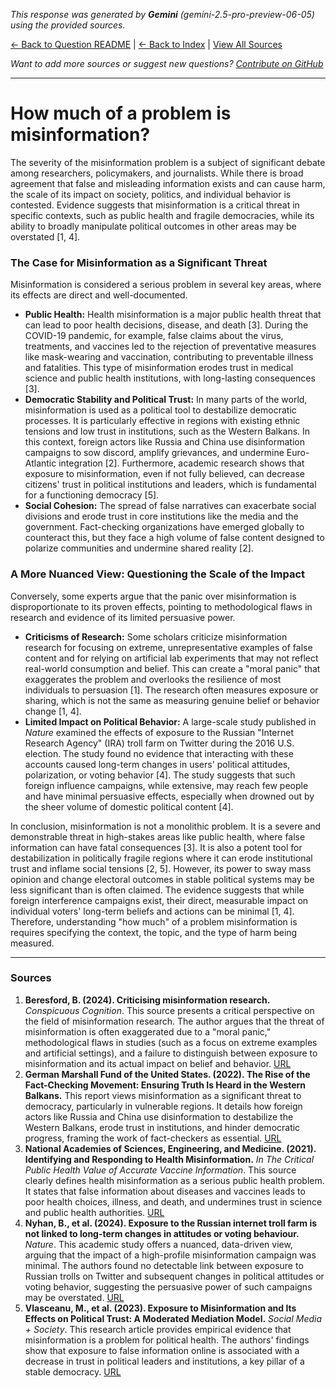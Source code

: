 <!-- 
Generated by: gemini
Model: gemini-2.5-pro-preview-06-05
Prompt type: sources
Generated at: 2025-06-12T20:10:47.082156
-->

*This response was generated by **Gemini** (gemini-2.5-pro-preview-06-05) using the provided sources.*

[← Back to Question README](README.md) | [← Back to Index](../README.md) | [View All Sources](../allsources.md)

*Want to add more sources or suggest new questions? [Contribute on GitHub](https://github.com/justinwest/SuggestedSources)*

---

# How much of a problem is misinformation?

The severity of the misinformation problem is a subject of significant debate among researchers, policymakers, and journalists. While there is broad agreement that false and misleading information exists and can cause harm, the scale of its impact on society, politics, and individual behavior is contested. Evidence suggests that misinformation is a critical threat in specific contexts, such as public health and fragile democracies, while its ability to broadly manipulate political outcomes in other areas may be overstated [1, 4].

### The Case for Misinformation as a Significant Threat

Misinformation is considered a serious problem in several key areas, where its effects are direct and well-documented.

*   **Public Health:** Health misinformation is a major public health threat that can lead to poor health decisions, disease, and death [3]. During the COVID-19 pandemic, for example, false claims about the virus, treatments, and vaccines led to the rejection of preventative measures like mask-wearing and vaccination, contributing to preventable illness and fatalities. This type of misinformation erodes trust in medical science and public health institutions, with long-lasting consequences [3].
*   **Democratic Stability and Political Trust:** In many parts of the world, misinformation is used as a political tool to destabilize democratic processes. It is particularly effective in regions with existing ethnic tensions and low trust in institutions, such as the Western Balkans. In this context, foreign actors like Russia and China use disinformation campaigns to sow discord, amplify grievances, and undermine Euro-Atlantic integration [2]. Furthermore, academic research shows that exposure to misinformation, even if not fully believed, can decrease citizens' trust in political institutions and leaders, which is fundamental for a functioning democracy [5].
*   **Social Cohesion:** The spread of false narratives can exacerbate social divisions and erode trust in core institutions like the media and the government. Fact-checking organizations have emerged globally to counteract this, but they face a high volume of false content designed to polarize communities and undermine shared reality [2].

### A More Nuanced View: Questioning the Scale of the Impact

Conversely, some experts argue that the panic over misinformation is disproportionate to its proven effects, pointing to methodological flaws in research and evidence of its limited persuasive power.

*   **Criticisms of Research:** Some scholars criticize misinformation research for focusing on extreme, unrepresentative examples of false content and for relying on artificial lab experiments that may not reflect real-world consumption and belief. This can create a "moral panic" that exaggerates the problem and overlooks the resilience of most individuals to persuasion [1]. The research often measures exposure or sharing, which is not the same as measuring genuine belief or behavior change [1, 4].
*   **Limited Impact on Political Behavior:** A large-scale study published in *Nature* examined the effects of exposure to the Russian "Internet Research Agency" (IRA) troll farm on Twitter during the 2016 U.S. election. The study found no evidence that interacting with these accounts caused long-term changes in users' political attitudes, polarization, or voting behavior [4]. The study suggests that such foreign influence campaigns, while extensive, may reach few people and have minimal persuasive effects, especially when drowned out by the sheer volume of domestic political content [4].

In conclusion, misinformation is not a monolithic problem. It is a severe and demonstrable threat in high-stakes areas like public health, where false information can have fatal consequences [3]. It is also a potent tool for destabilization in politically fragile regions where it can erode institutional trust and inflame social tensions [2, 5]. However, its power to sway mass opinion and change electoral outcomes in stable political systems may be less significant than is often claimed. The evidence suggests that while foreign interference campaigns exist, their direct, measurable impact on individual voters' long-term beliefs and actions can be minimal [1, 4]. Therefore, understanding "how much" of a problem misinformation is requires specifying the context, the topic, and the type of harm being measured.

***

### Sources

1.  **Beresford, B. (2024). Criticising misinformation research.** *Conspicuous Cognition*. This source presents a critical perspective on the field of misinformation research. The author argues that the threat of misinformation is often exaggerated due to a "moral panic," methodological flaws in studies (such as a focus on extreme examples and artificial settings), and a failure to distinguish between exposure to misinformation and its actual impact on belief and behavior. [URL](https://www.conspicuouscognition.com/p/criticising-misinformation-research)
2.  **German Marshall Fund of the United States. (2022). The Rise of the Fact-Checking Movement: Ensuring Truth Is Heard in the Western Balkans.** This report views misinformation as a significant threat to democracy, particularly in vulnerable regions. It details how foreign actors like Russia and China use disinformation to destabilize the Western Balkans, erode trust in institutions, and hinder democratic progress, framing the work of fact-checkers as essential. [URL](https://www.gmfus.org/event/rise-fact-checking-movement-ensuring-truth-heard-western-balkans)
3.  **National Academies of Sciences, Engineering, and Medicine. (2021). Identifying and Responding to Health Misinformation.** *In The Critical Public Health Value of Accurate Vaccine Information*. This source clearly defines health misinformation as a serious public health problem. It states that false information about diseases and vaccines leads to poor health choices, illness, and death, and undermines trust in science and public health authorities. [URL](https://www.ncbi.nlm.nih.gov/books/NBK572171/)
4.  **Nyhan, B., et al. (2024). Exposure to the Russian internet troll farm is not linked to long-term changes in attitudes or voting behaviour.** *Nature*. This academic study offers a nuanced, data-driven view, arguing that the impact of a high-profile misinformation campaign was minimal. The authors found no detectable link between exposure to Russian trolls on Twitter and subsequent changes in political attitudes or voting behavior, suggesting the persuasive power of such campaigns may be overstated. [URL](https://www.nature.com/articles/s41586-024-07417-w)
5.  **Vlasceanu, M., et al. (2023). Exposure to Misinformation and Its Effects on Political Trust: A Moderated Mediation Model.** *Social Media + Society*. This research article provides empirical evidence that misinformation is a problem for political health. The authors' findings show that exposure to false information online is associated with a decrease in trust in political leaders and institutions, a key pillar of a stable democracy. [URL](https://journals.sagepub.com/doi/full/10.1177/20563051221150412)
